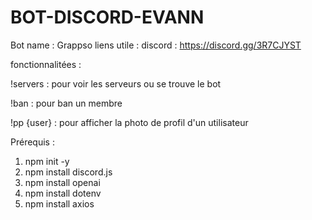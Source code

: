 # BOT-DISCORD-EVANN
Bot name : Grappso
 liens utile : 
discord : https://discord.gg/3R7CJYST 

 fonctionnalitées : 

!servers : pour voir les serveurs ou se trouve le bot

!ban : pour ban un membre

!pp {user} : pour afficher la photo de profil d'un utilisateur

 Prérequis : 
1) npm init -y
2) npm install discord.js
3) npm install openai
4) npm install dotenv
5) npm install axios
